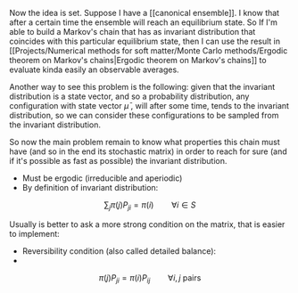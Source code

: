 Now the idea is set.
Suppose I have a [[canonical ensemble]]. I know that after a certain time the ensemble will reach an equilibrium state.
So If I'm able to build a Markov's chain that has as invariant distribution that coincides with this particular equilibrium state, then I can use the result in [[Projects/Numerical methods for soft matter/Monte Carlo methods/Ergodic theorem on Markov's chains|Ergodic theorem on Markov's chains]] to evaluate kinda easily an observable averages.

Another way to see this problem is the following: given that the invariant distribution is a state vector, and so a probability distribution, any configuration with state vector $\bar{\mu}$ , will after some time, tends to the invariant distribution, so we can consider these configurations to be sampled from the invariant distribution.

So now the main problem remain to know what properties this chain must have (and so in the end its stochastic matrix) in order to reach for sure (and if it's possible as fast as possible) the invariant distribution.

- Must be ergodic (irreducible and aperiodic)
- By definition of invariant distribution:

$$ \sum_j\pi(j)P_{ji}=\pi(i) \qquad \forall i\in S $$

Usually is better to ask a more strong condition on the matrix, that is easier to implement:
-  Reversibility condition (also called detailed balance):
- 
$$ \pi(j)P_{ji}=\pi(i)P_{ij} \qquad \forall i,j\ \text{pairs}$$



